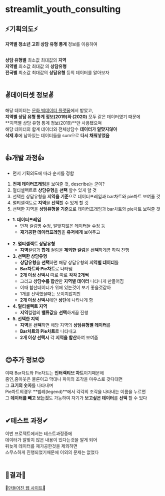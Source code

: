 # streamlit_youth_consulting

## ⚡기획의도⚡
**지역별 청소년 고민 상담 유형 통계** 정보를 이용하여<br/><br/>

**상담 유형별** 최소값 최대값의 **지역**<br/>
**지역별** 최소값 최대값 의 **상담유형**<br/>
**전국별** 최소값 최대값의 **상담유형** 등의 데이터를 알아보자<br/><br/>

## ✌데이터셋 정보✌
해당 데이터는 [문화 빅데이터 플랫폼](https://www.bigdata-culture.kr/bigdata/user/data_market/detail.do?id=6aa14c34-4866-4a3f-9223-09c12d58ad4b, '문화 빅데이터 플랫폼')에서 받았고, <br/>
**지역별 상담 유형 통계 정보(2019)와 (2020)** 모두 같은 데이터였기 때문에<br/>
**지역별 상담 유형 통계 정보(2019)**만 사용됐으며<br/>
해당 데이터의 합계 데이터와 전체상담수 **데이터가 알맞지않아**<br/>
**삭제 후**에 남아있는 데이터들을 sum으로 **다시 채워넣었음**<br/><br/>

## 👍개발 과정👍
+ 먼저 기획의도에 따라 순서를 정함<br/>
1. **전체 데이터프레임**을 보여줄 것, describe는 굳이?<br/>
2. 멀티셀렉트로 **상담유형**을 **선택** 할수 있게 할 것<br/>
3. 선택한 상담유형을 **지역을 기준**으로 데이터프레임과 bar차트와 pie차트 보여줄 것<br/>
4. 멀티셀렉트로 **지역**을 **선택**할 수 있게 할 것<br/>
5. 선택한 지역을 **상담유형을 기준**으로 데이터프레임과 bar차트와 pie차트 보여줄 것<br/>
    
+ **1. 데이터프레임**<br/>
    + 먼저 컬럼명 수정, 알맞지않은 데이터들 수정 등<br/>
    + **재가공한 데이터프레임**을 **유저에게** 보여주고<br/><br/>
+ **2. 멀티셀렉트 상담유형**<br/>
    + **지역**컬럼과 **합계** 컬럼을 **제외한 컬럼**을 **선택**하게끔 하여 진행<br/>
+ **3. 선택한 상담유형**<br/>
    + **상담유형**을 **선택**하면 해당 상담유형의 **지역별 데이터**를<br/>
    + **Bar차트와 Pie차트**로 나타냄<br/>
    + **2개 이상 선택시** 따로 따로 **각각 2개씩**<br/>
    + 그리고 **상담수를 합산**한 **지역별 데이터** 나타나게 만들어짐<br/>
    + 이때 합산데이터가 위에 있는것이 보기 좋을것같아<br/>
    + 1개를 선택했을때는 보이지않지만<br/>
    + **2개 이상 선택시**에만 **상단**에 나타나게 함<br/>
+ **4. 멀티셀렉트 지역**<br/>
    + **지역**컬럼의 **밸류값**을 **선택**하게끔 진행<br/>
+ **5. 선택한 지역**<br/>
    + **지역**을 **선택**하면 해당 지역의 **상담유형별 데이터**를
    + **Bar차트와 Pie차트**로 나타내고<br/>
    + **2개 이상 선택시** 각 **지역을 합산**하여 보여줌<br/><br/>

## 😊추가 정보😊
이때 Bar차트와 Pie차트는 **인터랙티브 차트**이기때문에<br/>
줌인,줌아웃은 물론이고 막대나 파이의 조각을 마우스로 갖다대면<br/>
그 **크기의 숫자**를 나타내며<br/>
Pie차트의경우 **범례(legend)**에서 각각의 조각을 나타내는 이름을 누르면<br/>
그 **데이터를 빼고 보는것**도 가능하여 자기가 **보고싶은 데이터**를 **선택** 할 수 있다<br/><br/>

## ✔테스트 과정✔
이번 프로젝트에서는 테스트과정중에<br/>
데이터가 알맞지 않은 내용이 있다는것을 알게 되어<br/>
뒤늦게 데이터를 재가공한것을 제외하면<br/>
스무스하게 진행되었기때문에 이외의 문제는 없었다<br/>
<br/>

## 🎈결과🎈
🎉[만들어진 웹 사이트](http://ec2-3-39-248-200.ap-northeast-2.compute.amazonaws.com:8503/)🎉<br/><br/>
